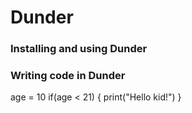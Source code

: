 # Dunder

### Installing and using Dunder

### Writing code in Dunder

   age = 10
   if(age < 21) {
      print("Hello kid!")
   }